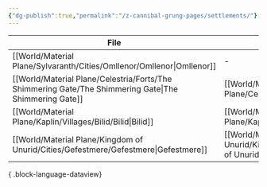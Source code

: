 ```yaml
---
{"dg-publish":true,"permalink":"/z-cannibal-grung-pages/settlements/"}
---
```



| File                                                                                                     | Nation                                                                             | Type |
| -------------------------------------------------------------------------------------------------------- | ---------------------------------------------------------------------------------- | ---- |
| [[World/Material Plane/Sylvaranth/Cities/Omllenor/Omllenor\|Omllenor]]                                | \-                                                                                 | City |
| [[World/Material Plane/Celestria/Forts/The Shimmering Gate/The Shimmering Gate\|The Shimmering Gate]] | [[World/Material Plane/Celestria/Celestria\|Celestria]]                         | Fort |
| [[World/Material Plane/Kaplin/Villages/Bilid/Bilid\|Bilid]]                                           | [[World/Material Plane/Kaplin/Kaplin\|Kaplin]]                                  | City |
| [[World/Material Plane/Kingdom of Unurid/Cities/Gefestmere/Gefestmere\|Gefestmere]]                   | [[World/Material Plane/Kingdom of Unurid/Kingdom of Unurid\|Kingdom of Unurid]] | City |

{ .block-language-dataview}
